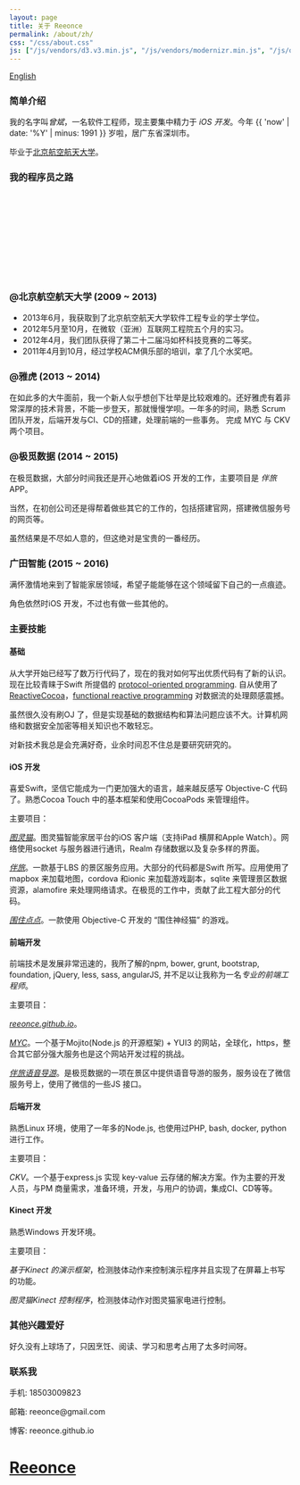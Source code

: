 ```yaml
---
layout: page
title: 关于 Reeonce
permalink: /about/zh/
css: "/css/about.css"
js: ["/js/vendors/d3.v3.min.js", "/js/vendors/modernizr.min.js", "/js/others/about_zh.js"]
---
```


<div id="lang-selector">
  <a href="/about/">English</a>
</div>

### 简单介绍

我的名字叫*曾斌*，一名软件工程师，现主要集中精力于 *iOS 开发*。今年 {{ 'now' | date: '%Y' | minus: 1991 }} 岁啦，居广东省深圳市。

毕业于[北京航空航天大学](http://www.buaa.edu.cn/)。

### 我的程序员之路

<div id="timeline" class="">
  <div id="career-timelime" class="">
    <svg>
    </svg>
  </div>
  <div id="career-buaa" class="">
    <div class="back-icon"><a href=""></a></div>
    <div class="content">
      <h3>@北京航空航天大学 (2009 ~ 2013)</h3>
      <ul>
        <li>2013年6月，我获取到了北京航空航天大学软件工程专业的学士学位。</li>
        <li>2012年5月至10月，在微软（亚洲）互联网工程院五个月的实习。</li>
        <li>2012年4月，我们团队获得了第二十二届冯如杯科技竞赛的二等奖。</li>
        <li>2011年4月到10月，经过学校ACM俱乐部的培训，拿了几个水奖吧。</li>
      </ul>
    </div>
  </div>
  <div id="career-yahoo" class="">
    <div class="back-icon"><a href=""></a></div>
    <div class="content">
      <h3>@雅虎 (2013 ~ 2014)</h3>
      <p>在如此多的大牛面前，我一个新人似乎想创下壮举是比较艰难的。还好雅虎有着非常深厚的技术背景，不能一步登天，那就慢慢学呗。一年多的时间，熟悉 Scrum 团队开发，后端开发与CI、CD的搭建，处理前端的一些事务。
        完成 MYC 与 CKV 两个项目。
      </p>
    </div>
  </div>
  <div id="career-xjimi" class="">
    <div class="back-icon"><a href=""></a></div>
    <div class="content">
      <h3>@极觅数据 (2014 ~ 2015)</h3>
      <p>在极觅数据，大部分时间我还是开心地做着iOS 开发的工作，主要项目是 <em>伴旅</em> APP。</p>
      <p>当然，在初创公司还是得帮着做些其它的工作的，包括搭建官网，搭建微信服务号的网页等。</p>
      <p>虽然结果是不尽如人意的，但这绝对是宝贵的一番经历。</p>
    </div>
  </div>
  <div id="career-gtzn" class="">
    <div class="back-icon"><a href=""></a></div>
    <div class="content">
      <h3>广田智能 (2015 ~ 2016)</h3>
      <p>满怀激情地来到了智能家居领域，希望子能能够在这个领域留下自己的一点痕迹。</p>
      <p>角色依然时iOS 开发，不过也有做一些其他的。</p>
    </div>
  </div>
</div>

### 主要技能
#### 基础
从大学开始已经写了数万行代码了，现在的我对如何写出优质代码有了新的认识。现在比较青睐于Swift 所提倡的 [protocol-oriented programming](https://developer.apple.com/videos/wwdc/2015/?id=408). 自从使用了 [ReactiveCocoa](https://github.com/ReactiveCocoa/ReactiveCocoa)，[functional reactive programming](http://blog.maybeapps.com/post/42894317939/input-and-output) 对数据流的处理颇感震撼。

虽然很久没有刷OJ 了，但是实现基础的数据结构和算法问题应该不大。计算机网络和数据安全加密等相关知识也不敢轻忘。

对新技术我总是会充满好奇，业余时间忍不住总是要研究研究的。

#### iOS 开发
  喜爱Swift，坚信它能成为一门更加强大的语言，越来越反感写 Objective-C 代码了。熟悉Cocoa Touch 中的基本框架和使用CocoaPods 来管理组件。

  主要项目：

  *[图灵猫](https://itunes.apple.com/cn/app/tu-ling-mao-zhi-neng-jia-ju/id1019413695?l=zh&ls=1&mt=8)*。图灵猫智能家居平台的iOS 客户端（支持iPad 横屏和Apple Watch）。网络使用socket 与服务器进行通讯，Realm 存储数据以及复杂多样的界面。

  *[伴旅](https://itunes.apple.com/us/app/ban-lu-gei-ni-yi-ge-wen-nuan/id993592240?ls=1&mt=8)*。一款基于LBS 的景区服务应用。大部分的代码都是Swift 所写。应用使用了mapbox 来加载地图，cordova 和ionic 来加载游戏副本，sqlite 来管理景区数据资源，alamofire 来处理网络请求。在极觅的工作中，贡献了此工程大部分的代码。

  *[围住点点](https://itunes.apple.com/us/app/trap-the-dot-!/id922876408?ls=1&mt=8)*。一款使用 Objective-C 开发的 “围住神经猫” 的游戏。

#### 前端开发
  前端技术是发展非常迅速的，我所了解的npm, bower, grunt, bootstrap, foundation, jQuery, less, sass, angularJS, 并不足以让我称为一名*专业的前端工程师*。

  主要项目：

  *[reeonce.github.io](/)*。

  *[MYC](https://mobile.yahoo.com)*。一个基于Mojito(Node.js 的开源框架) + YUI3 的网站，全球化，https，整合其它部分强大服务也是这个网站开发过程的挑战。

  *[伴旅语音导游](http://www_wechat.reeonce.biz/page-test/voice_tour.htm)*。是极觅数据的一项在景区中提供语音导游的服务，服务设在了微信服务号上，使用了微信的一些JS 接口。

#### 后端开发
  熟悉Linux 环境，使用了一年多的Node.js, 也使用过PHP, bash, docker, python 进行工作。

  主要项目：

  *CKV*。一个基于express.js 实现 key-value 云存储的解决方案。作为主要的开发人员，与PM 商量需求，准备环境，开发，与用户的协调，集成CI、CD等等。

#### Kinect 开发
  熟悉Windows 开发环境。

  主要项目：

  *基于Kinect 的演示框架*，检测肢体动作来控制演示程序并且实现了在屏幕上书写的功能。

  *图灵猫Kinect 控制程序*，检测肢体动作对图灵猫家电进行控制。

### 其他兴趣爱好

好久没有上球场了，只因烹饪、阅读、学习和思考占用了太多时间呀。

<div id="contact-me">
  <h3>联系我</h3>
  <p>手机: 18503009823</p>
  <p>邮箱: reeonce@gmail.com</p>
  <p>博客: reeonce.github.io</p>
</div>

<div id="welcome-overlay">
  <a href="/"><h1>Reeonce</h1></a>
</div>
